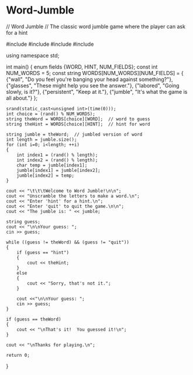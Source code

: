 # Word-Jumble

// Word Jumble
// The classic word jumble game where the player can ask for a hint

#include <iostream>
#include <string>
#include <cstdlib>
#include <ctime>

using namespace std;

int main()
{
    enum fields {WORD, HINT, NUM_FIELDS};
    const int NUM_WORDS = 5;
    const string WORDS[NUM_WORDS][NUM_FIELDS] =
    {
        {"wall", "Do you feel you're banging your head against something?"},
        {"glasses", "These might help you see the answer."},
        {"labored", "Going slowly, is it?"},
        {"persistent", "Keep at it."},
        {"jumble", "It's what the game is all about."}
    };

	srand(static_cast<unsigned int>(time(0)));
	int choice = (rand() % NUM_WORDS);
    string theWord = WORDS[choice][WORD];  // word to guess
    string theHint = WORDS[choice][HINT];  // hint for word

    string jumble = theWord;  // jumbled version of word
    int length = jumble.size();
    for (int i=0; i<length; ++i)
    {
        int index1 = (rand() % length);
        int index2 = (rand() % length);
        char temp = jumble[index1];
        jumble[index1] = jumble[index2];
        jumble[index2] = temp;
    }

    cout << "\t\t\tWelcome to Word Jumble!\n\n";
    cout << "Unscramble the letters to make a word.\n";
    cout << "Enter 'hint' for a hint.\n";
    cout << "Enter 'quit' to quit the game.\n\n";
    cout << "The jumble is: " << jumble;

    string guess;
    cout << "\n\nYour guess: ";
    cin >> guess;

    while ((guess != theWord) && (guess != "quit"))
    {
        if (guess == "hint")
		{
            cout << theHint;
		}
        else
		{
            cout << "Sorry, that's not it.";
		}

        cout <<"\n\nYour guess: ";
        cin >> guess;
    }

    if (guess == theWord)
	{
        cout << "\nThat's it!  You guessed it!\n";
	}

    cout << "\nThanks for playing.\n";

    return 0;
}
